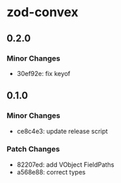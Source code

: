 # zod-convex

## 0.2.0

### Minor Changes

- 30ef92e: fix keyof

## 0.1.0

### Minor Changes

- ce8c4e3: update release script

### Patch Changes

- 82207ed: add VObject FieldPaths
- a568e88: correct types
